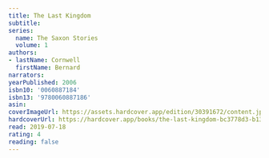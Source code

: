 ```yaml
---
title: The Last Kingdom
subtitle:
series:
  name: The Saxon Stories
  volume: 1
authors:
- lastName: Cornwell
  firstName: Bernard
narrators:
yearPublished: 2006
isbn10: '0060887184'
isbn13: '9780060887186'
asin:
coverImageUrl: https://assets.hardcover.app/edition/30391672/content.jpeg
hardcoverUrl: https://hardcover.app/books/the-last-kingdom-bc3778d3-b131-4f0e-8cc9-18a68b3ec4e8/editions/30391672
read: 2019-07-18
rating: 4
reading: false
---
```

